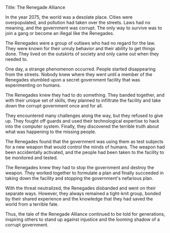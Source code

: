 Title: The Renegade Alliance

In the year 2075, the world was a desolate place. Cities were overpopulated, and pollution had taken over the streets. Laws had no meaning, and the government was corrupt. The only way to survive was to join a gang or become an illegal like the Renegades.

The Renegades were a group of outlaws who had no regard for the law. They were known for their unruly behavior and their ability to get things done. They lived on the outskirts of society and only came out when they needed to.

One day, a strange phenomenon occurred. People started disappearing from the streets. Nobody knew where they went until a member of the Renegades stumbled upon a secret government facility that was experimenting on humans.

The Renegades knew they had to do something. They banded together, and with their unique set of skills, they planned to infiltrate the facility and take down the corrupt government once and for all.

They encountered many challenges along the way, but they refused to give up. They fought off guards and used their technological expertise to hack into the computer system. Finally, they discovered the terrible truth about what was happening to the missing people.

The Renegades found that the government was using them as test subjects for a new weapon that would control the minds of humans. The weapon had been accidentally activated, and the people had been taken to the facility to be monitored and tested.

The Renegades knew they had to stop the government and destroy the weapon. They worked together to formulate a plan and finally succeeded in taking down the facility and stopping the government's nefarious plan.

With the threat neutralized, the Renegades disbanded and went on their separate ways. However, they always remained a tight-knit group, bonded by their shared experience and the knowledge that they had saved the world from a terrible fate.

Thus, the tale of the Renegade Alliance continued to be told for generations, inspiring others to stand up against injustice and the looming shadow of a corrupt government.